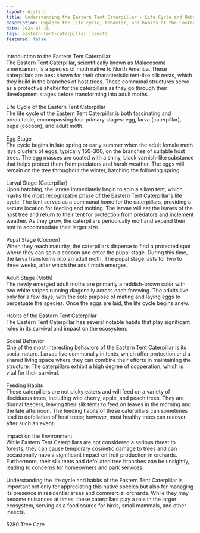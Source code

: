 ```yaml
---
layout: distill
title: Understanding the Eastern Tent Caterpillar - Life Cycle and Habits
description: Explore the life cycle, behavior, and habits of the Eastern Tent Caterpillar in this informative article.
date: 2024-03-15
tags: eastern-tent-caterpillar insects
featured: false
---
```


Introduction to the Eastern Tent Caterpillar<br />The Eastern Tent Caterpillar, scientifically known as Malacosoma americanum, is a species of moth native to North America. These caterpillars are best known for their characteristic tent-like silk nests, which they build in the branches of host trees. These communal structures serve as a protective shelter for the caterpillars as they go through their development stages before transforming into adult moths.<br /><br />Life Cycle of the Eastern Tent Caterpillar<br />The life cycle of the Eastern Tent Caterpillar is both fascinating and predictable, encompassing four primary stages: egg, larva (caterpillar), pupa (cocoon), and adult moth.<br /><br />Egg Stage<br />The cycle begins in late spring or early summer when the adult female moth lays clusters of eggs, typically 150-300, on the branches of suitable host trees. The egg masses are coated with a shiny, black varnish-like substance that helps protect them from predators and harsh weather. The eggs will remain on the tree throughout the winter, hatching the following spring.<br /><br />Larval Stage (Caterpillar)<br />Upon hatching, the larvae immediately begin to spin a silken tent, which marks the most recognizable phase of the Eastern Tent Caterpillar's life cycle. The tent serves as a communal home for the caterpillars, providing a secure location for feeding and molting. The larvae will eat the leaves of the host tree and return to their tent for protection from predators and inclement weather. As they grow, the caterpillars periodically molt and expand their tent to accommodate their larger size.<br /><br />Pupal Stage (Cocoon)<br />When they reach maturity, the caterpillars disperse to find a protected spot where they can spin a cocoon and enter the pupal stage. During this time, the larva transforms into an adult moth. The pupal stage lasts for two to three weeks, after which the adult moth emerges.<br /><br />Adult Stage (Moth)<br />The newly emerged adult moths are primarily a reddish-brown color with two white stripes running diagonally across each forewing. The adults live only for a few days, with the sole purpose of mating and laying eggs to perpetuate the species. Once the eggs are laid, the life cycle begins anew.<br /><br />Habits of the Eastern Tent Caterpillar<br />The Eastern Tent Caterpillar has several notable habits that play significant roles in its survival and impact on the ecosystem.<br /><br />Social Behavior<br />One of the most interesting behaviors of the Eastern Tent Caterpillar is its social nature. Larvae live communally in tents, which offer protection and a shared living space where they can combine their efforts in maintaining the structure. The caterpillars exhibit a high degree of cooperation, which is vital for their survival.<br /><br />Feeding Habits<br />These caterpillars are not picky eaters and will feed on a variety of deciduous trees, including wild cherry, apple, and peach trees. They are diurnal feeders, leaving their silk tents to feed on leaves in the morning and the late afternoon. The feeding habits of these caterpillars can sometimes lead to defoliation of host trees; however, most healthy trees can recover after such an event.<br /><br />Impact on the Environment<br />While Eastern Tent Caterpillars are not considered a serious threat to forests, they can cause temporary cosmetic damage to trees and can occasionally have a significant impact on fruit production in orchards. Furthermore, their silk tents and defoliated tree branches can be unsightly, leading to concerns for homeowners and park services.<br /><br />Understanding the life cycle and habits of the Eastern Tent Caterpillar is important not only for appreciating this native species but also for managing its presence in residential areas and commercial orchards. While they may become nuisances at times, these caterpillars play a role in the larger ecosystem, serving as a food source for birds, small mammals, and other insects.<br /><br />5280 Tree Care
